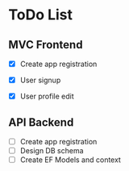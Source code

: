 # ToDo List

## MVC Frontend

- [X] Create app registration
- [X] User signup 
- [X] User profile edit 


## API Backend

- [ ] Create app registration
- [ ] Design DB schema
- [ ] Create EF Models and context
